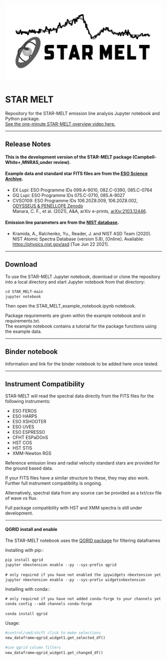 <img src="STAR_MELT_logo.png" width="600">

# STAR MELT
Repository for the STAR-MELT emission line analysis Jupyter notebook and Python package.\
[See the one-minute STAR-MELT overview video here.](https://youtu.be/grDMizYmU6U)

------------
## Release Notes
#### This is the development version of the STAR-MELT package (Campbell-White+,MNRAS,under review).

#### Example data and standard star FITS files are from the [ESO Science Archive](http://archive.eso.org/).

* EX Lupi: ESO Programme IDs 099.A-9010, 082.C-0390, 085.C-0764
* GQ Lupi: ESO Programme IDs 075.C-0710, 085.A-9027
* CVSO109: ESO Programme IDs 106.20Z8.009, 106.20Z8.002, [ODYSSEUS & PENELLOPE Zenodo](https://zenodo.org/communities/odysseus/)     
   Manara, C. F., et al. (2021), A&A, arXiv e-prints, [arXiv:2103.12446](https://arxiv.org/abs/2103.12446).

#### Emission line parameters are from the [NIST database](https://physics.nist.gov/PhysRefData/ASD/lines_form.html).  
* Kramida, A., Ralchenko, Yu., Reader, J. and NIST ASD Team (2020). NIST Atomic Spectra Database (version 5.8), [Online]. Available: <https://physics.nist.gov/asd> [Tue Jun 22 2021]. 



------------
## Download
To use the STAR-MELT Jupyter notebook, download or clone the repository into a local directory and start Jupyter notebook from that directory:
```
cd STAR_MELT-main
jupyter notebook 
```
Then open the STAR_MELT_example_notebook.ipynb notebook.

Package requirements are given within the example notebook and in requirements.txt.\
The example notebook contains a tutorial for the package functions using the example data.

------------
## Binder notebook
Information and link for the binder notebook to be added here once tested.


------------
## Instrument Compatibility
STAR-MELT will read the spectral data directly from the FITS files for the following instruments:
* ESO FEROS
* ESO HARPS
* ESO XSHOOTER
* ESO UVES
* ESO ESPRESSO
* CFHT ESPaDOnS
* HST COS
* HST STIS
* XMM-Newton RGS

Reference emission lines and radial velocity standard stars are provided for the ground based data.

If your FITS files have a similar structure to these, they may also work. 
Further full instrument compatibility is ongoing. 

Alternatively, spectral data from any source can be provided as a txt/csv file of wave vs flux.

Full package compatibility with HST and XMM spectra is still under development. 


------------
#### QGRID install and enable
The STAR-MELT notebook uses the [QGRID package](https://github.com/quantopian/qgrid) for filtering dataframes

Installing with pip::
```
pip install qgrid
jupyter nbextension enable --py --sys-prefix qgrid

# only required if you have not enabled the ipywidgets nbextension yet
jupyter nbextension enable --py --sys-prefix widgetsnbextension
```

Installing with conda::
```
# only required if you have not added conda-forge to your channels yet
conda config --add channels conda-forge

conda install qgrid
```

Usage:

```python
#control/cmd/shift click to make selections
new_dataframe=qgrid_widget1.get_selected_df()
```
```python
#use qgrid column filters
new_dataframe=qgrid_widget1.get_changed_df()
```
